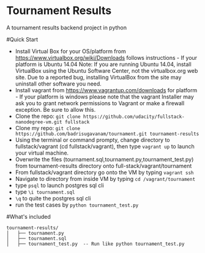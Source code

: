 # Tournament Results
A tournament results backend project in python 

#Quick Start 
- Install Virtual Box for your OS/platform from https://www.virtualbox.org/wiki/Downloads follows instructions
		- If your platform is Ubuntu 14.04 Note: If you are running Ubuntu 14.04, install VirtualBox using the 
		  Ubuntu Software Center, not the virtualbox.org web site.
		  Due to a reported bug, installing VirtualBox from the site may uninstall other software you need.
- Install vagrant from https://www.vagrantup.com/downloads for platform 
		- If your platform is windows please note that the vagrant Installer may ask you to grant network permissions
		  to Vagrant or make a firewall exception. Be sure to allow this.
- Clone the repo: `git clone https://github.com/udacity/fullstack-nanodegree-vm.git fullstack`
- Clone my repo: `git clone https://github.com/badrisugavanam/tournament.git tournament-results`
- Using the terminal or command prompty, change directory to fullstack/vagrant (cd fullstack/vagrant), 
  then type `vagrant up` to launch your virtual machine.
- Overwrite the files (tournament.sql,tournament.py,tournament_test.py) 
  from tournament-results directory onto full-stack/vagrant/tournament 
- From fullstack/vagrant directory go onto the VM by typing `vagrant ssh`
- Navigate to directory from inside VM by typing `cd /vagrant/tournament`
- type `psql` to launch postgres sql cli 
- type `\i tournament.sql`
- `\q` to quite the postgres sql cli 
- run the test cases by `python tournament_test.py`


#What's included 
```
tournament-results/
│   ├── tournament.py  
│   ├── tournament.sql 
│   ├── tournament_test.py  -- Run like python tournament_test.py
```